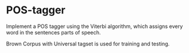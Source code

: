 # POS-tagger
Implement a POS tagger using the Viterbi algorithm, which assigns every word in the sentences parts of speech.   

Brown Corpus with Universal tagset is used for training and testing. 
